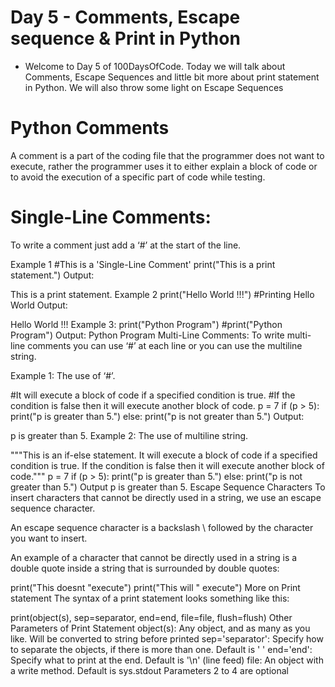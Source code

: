 # Day 5 - Comments, Escape sequence & Print in Python

* Welcome to Day 5 of 100DaysOfCode. Today we will talk about Comments, Escape Sequences and little bit more about print statement in Python. We will also throw some light on Escape Sequences

# Python Comments
A comment is a part of the coding file that the programmer does not want to execute, rather the programmer uses it to either explain a block of code or to avoid the execution of a specific part of code while testing.

# Single-Line Comments:
To write a comment just add a ‘#’ at the start of the line.

Example 1
#This is a 'Single-Line Comment'
print("This is a print statement.")
Output:

This is a print statement.
Example 2
print("Hello World !!!") #Printing Hello World
Output:

Hello World !!!
Example 3:
print("Python Program")
#print("Python Program")
Output:
Python Program
Multi-Line Comments:
To write multi-line comments you can use ‘#’ at each line or you can use the multiline string.

Example 1: The use of ‘#’.

#It will execute a block of code if a specified condition is true.
#If the condition is false then it will execute another block of code.
p = 7
if (p > 5):
    print("p is greater than 5.")
else:
    print("p is not greater than 5.")
Output:

p is greater than 5.
Example 2: The use of multiline string.

"""This is an if-else statement.
It will execute a block of code if a specified condition is true.
If the condition is false then it will execute another block of code."""
p = 7
if (p > 5):
    print("p is greater than 5.")
else:
    print("p is not greater than 5.")
Output
p is greater than 5.
Escape Sequence Characters
To insert characters that cannot be directly used in a string, we use an escape sequence character.

An escape sequence character is a backslash \ followed by the character you want to insert.

An example of a character that cannot be directly used in a string is a double quote inside a string that is surrounded by double quotes:

print("This doesnt "execute")
print("This will \" execute")
More on Print statement
The syntax of a print statement looks something like this:

print(object(s), sep=separator, end=end, file=file, flush=flush)
Other Parameters of Print Statement
object(s): Any object, and as many as you like. Will be converted to string before printed
sep='separator': Specify how to separate the objects, if there is more than one. Default is ' '
end='end': Specify what to print at the end. Default is '\n' (line feed)
file: An object with a write method. Default is sys.stdout
Parameters 2 to 4 are optional

